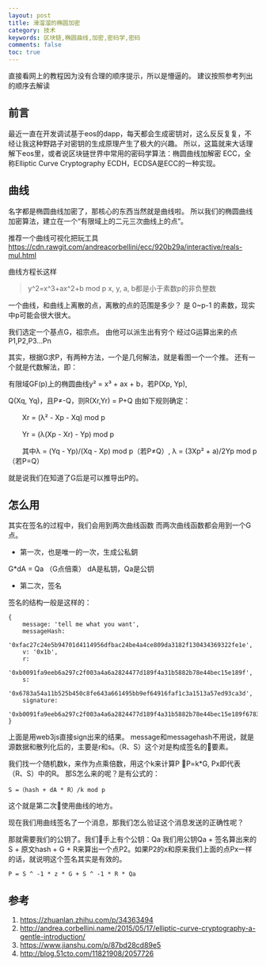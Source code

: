 ```yaml
---
layout: post
title: 滑溜溜的椭圆加密
category: 技术
keywords: 区块链,椭圆曲线,加密,密码学,密码
comments: false
toc: true
---
```

直接看网上的教程因为没有合理的顺序提示，所以是懵逼的。
建议按照参考列出的顺序去解读

## 前言
最近一直在开发调试基于eos的dapp，每天都会生成密钥对，这么反反复复，不经让我这种野路子对密钥的生成原理产生了极大的兴趣。
所以，这篇就来大话理解下eos里，或者说区块链世界中常用的密码学算法：椭圆曲线加解密
ECC，全称Elliptic Curve Cryptography
ECDH，ECDSA是ECC的一种实现。

## 曲线
名字都是椭圆曲线加密了，那核心的东西当然就是曲线啦。
所以我们的椭圆曲线加密算法，建立在一个“有限域上的二元三次曲线上的点”。

推荐一个曲线可视化把玩工具
https://cdn.rawgit.com/andreacorbellini/ecc/920b29a/interactive/reals-mul.html

曲线方程长这样
> y^2=x^3+ax^2+b mod p
> x, y, a, b都是小于素数p的非负整数

一个曲线，和曲线上离散的点，离散的点的范围是多少？
是 0~p-1 的素数，现实中p可能会很大很大。

我们选定一个基点G，祖宗点。
由他可以派生出有穷个 经过G运算出来的点P1,P2,P3...Pn

其实，根据G求P，有两种方法，一个是几何解法，就是看图一个一个推。
还有一个就是代数解法，即：

有限域GF(p)上的椭圆曲线y² = x³ + ax + b，若P(Xp, Yp),

 Q(Xq, Yq)，且P≠-Q，则R(Xr,Yr) = P+Q 由如下规则确定：

　　Xr = (λ² - Xp - Xq) mod p

　　Yr = (λ(Xp - Xr) - Yp) mod p

　　其中λ = (Yq - Yp)/(Xq - Xp) mod p（若P≠Q）, λ = (3Xp² + a)/2Yp mod p（若P=Q）

就是说我们在知道了G后是可以推导出P的。

## 怎么用
其实在签名的过程中，我们会用到两次曲线函数
而两次曲线函数都会用到一个G点。

- 第一次，也是唯一的一次，生成公私鈅
  
G*dA = Qa （G点倍乘）
dA是私钥，Qa是公钥

- 第二次，签名

签名的结构一般是这样的：
```
{ 
    message: 'tell me what you want',
    messageHash:
   '0xfac27c24e5b94701d4114956dfbac24be4a4ce809da3182f130434369322fe1e',
    v: '0x1b',
    r:
   '0xb0091fa9eeb6a297c2f003a4a6a2824477d189f4a31b5882b78e44bec15e189f',
    s:
   '0x6783a54a11b525b450c8fe643a661495bb9ef64916faf1c3a1513a57ed93ca3d',
    signature:
   '0xb0091fa9eeb6a297c2f003a4a6a2824477d189f4a31b5882b78e44bec15e189f6783a54a11b525b450c8fe643a661495bb9ef64916faf1c3a1513a57ed93ca3d1b' 
}

```
上面是用web3js直接sign出来的结果。
message和messagehash不用说，就是源数据和散列化后的，主要是r和s。（R、S）这个对是构成签名的要素。

我们找一个随机数k，来作为点乘倍数，用这个k来计算P
P=k*G, Px即代表 （R、S）中的R。
那S怎么来的呢？是有公式的：
```
S =（hash + dA * R）/k mod p
```

这个就是第二次使用曲线的地方。


现在我们用曲线签名了一个消息，那我们怎么验证这个消息发送的正确性呢？

那就需要我们的公钥了。我们手上有个公钥：Qa
我们用公钥Qa + 签名算出来的S + 原文hash + G + R来算出一个点P2。如果P2的x和原来我们上面的点Px一样的话，就说明这个签名其实是有效的。
```
P = S ^ -1 * z * G + S ^ -1 * R * Qa
```

## 参考
1. https://zhuanlan.zhihu.com/p/34363494
2. http://andrea.corbellini.name/2015/05/17/elliptic-curve-cryptography-a-gentle-introduction/
3. https://www.jianshu.com/p/87bd28cd89e5
4. http://blog.51cto.com/11821908/2057726
